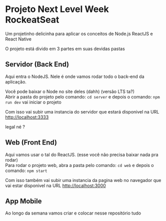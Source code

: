 # Projeto Next Level Week RockeatSeat

Um projetinho delicinha para aplicar os conceitos de Node.js ReactJS e React Native

O projeto está divido em 3 partes em suas devidas pastas

## Servidor (Back End)

Aqui entra o NodeJS. Nele é onde vamos rodar todo o back-end da aplicação.

Você pode baixar o Node no site deles (dahh) (versão LTS ta?)
<br>
Abrir a pasta do projeto pelo comando:  `cd server` e depois o comando: `npm run dev` vai iniciar o projeto

Com isso vai subir uma instancia do servidor que estará disponivel na URL [http://localhost:3333](http://localhost:3333)

legal né ?

## Web (Front End)

Aqui vamos usar o tal do ReactJS. (esse você não precisa baixar nada pra rodar)
<br>
Para rodar o projeto web, abra a pasta pelo comando: `cd web` e depois o comando: `npm start`

Com isso também vai subir uma instancia da pagina web no navegador que vai estar disponivel na URL [http://localhost:3000](http://localhost:3000)

## App Mobile 

Ao longo da semana vamos criar e colocar nesse repositório tudo
